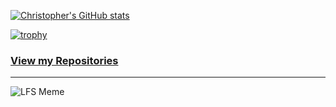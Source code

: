 [![Christopher's GitHub stats](https://github-readme-stats.vercel.app/api?username=cm8263&count_private=true&show_icons=true&hide=stars&theme=dark)](https://github.com/anuraghazra/github-readme-stats)

[![trophy](https://github-profile-trophy.vercel.app/?username=cm8263&theme=darkhub)](https://github.com/ryo-ma/github-profile-trophy)

### [View my Repositories](https://github.com/inferno-collection)
---
![LFS Meme](https://i.imgur.com/xEaWKlW.png)
